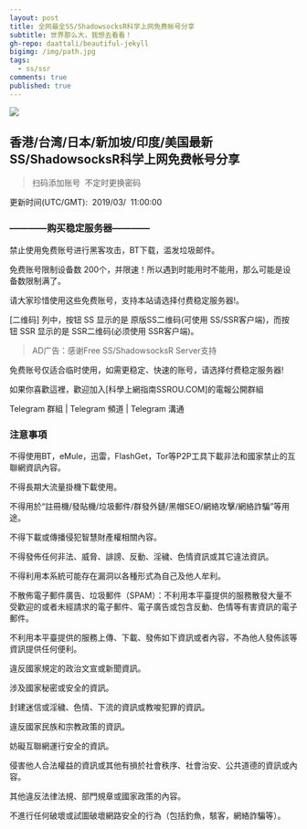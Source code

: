 ```yaml
---
layout: post
title: 全网最全SS/ShadowsocksR科学上网免费帐号分享
subtitle: 世界那么大，我想去看看！
gh-repo: daattali/beautiful-jekyll
bigimg: /img/path.jpg
tags:
  - ss/ssr
comments: true
published: true
---
```


![](https://raw.githubusercontent.com/ss-ssrcom/ssrou/master/img/blog/ssid.jpg)

## 香港/台湾/日本/新加坡/印度/美国最新SS/ShadowsocksR科学上网免费帐号分享

> 扫码添加账号  不定时更换密码

更新时间(UTC/GMT):  2019/03/  11:00:00

### ————购买稳定服务器————

禁止使用免费账号进行黑客攻击，BT下载，滥发垃圾邮件。

免费账号限制设备数 200个，并限速！所以遇到时能用时不能用，那么可能是设备数限制满了。

请大家珍惜使用这些免费账号，支持本站请选择付费稳定服务器!。



[二维码] 列中，按钮 SS 显示的是 原版SS二维码(可使用 SS/SSR客户端)，而按钮 SSR 显示的是 SSR二维码(必须使用 SSR客户端)。

> AD广告：感谢Free SS/ShadowsocksR Server支持

免费账号仅适合临时使用，如需更稳定、快速的账号，请选择付费稳定服务器!

如果你喜歡這裡，歡迎加入[科學上網指南SSROU.COM]的電報公開群組

Telegram 群組 | Telegram 頻道 | Telegram 溝通

### 注意事項

不得使用BT，eMule，迅雷，FlashGet，Tor等P2P工具下載非法和國家禁止的互聯網資訊內容。

不得長期大流量掛機下載使用。

不得用於“註冊機/發貼機/垃圾郵件/群發外鏈/黑帽SEO/網絡攻擊/網絡詐騙”等用途。

不得下載或傳播侵犯智慧財產權相關內容。

不得發佈任何非法、威脅、誹謗、反動、淫穢、色情資訊或其它違法資訊。

不得利用本系統可能存在漏洞以各種形式為自己及他人牟利。

不散佈電子郵件廣告、垃圾郵件（SPAM）：不利用本平臺提供的服務散發大量不受歡迎的或者未經請求的電子郵件、電子廣告或包含反動、色情等有害資訊的電子郵件。

不利用本平臺提供的服務上傳、下載、發佈如下資訊或者內容，不為他人發佈該等資訊提供任何便利。

違反國家規定的政治文宣或新聞資訊。

涉及國家秘密或安全的資訊。

封建迷信或淫穢、色情、下流的資訊或教唆犯罪的資訊。

違反國家民族和宗教政策的資訊。

妨礙互聯網運行安全的資訊。

侵害他人合法權益的資訊或其他有損於社會秩序、社會治安、公共道德的資訊或內容。

其他違反法律法規、部門規章或國家政策的內容。

不進行任何破壞或試圖破壞網路安全的行為（包括釣魚，駭客，網絡詐騙等）。
